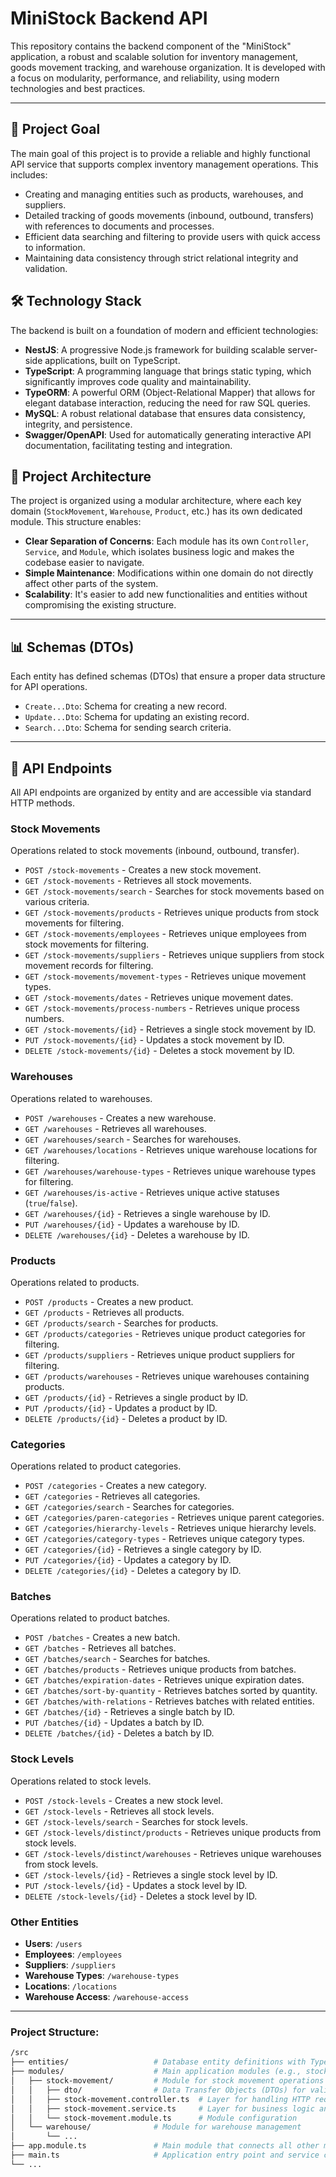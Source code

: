 # MiniStock Backend API

This repository contains the backend component of the "MiniStock" application, a robust and scalable solution for inventory management, goods movement tracking, and warehouse organization. It is developed with a focus on modularity, performance, and reliability, using modern technologies and best practices.

---

## 🎯 Project Goal

The main goal of this project is to provide a reliable and highly functional API service that supports complex inventory management operations. This includes:
- Creating and managing entities such as products, warehouses, and suppliers.
- Detailed tracking of goods movements (inbound, outbound, transfers) with references to documents and processes.
- Efficient data searching and filtering to provide users with quick access to information.
- Maintaining data consistency through strict relational integrity and validation.

## 🛠️ Technology Stack

The backend is built on a foundation of modern and efficient technologies:
- **NestJS**: A progressive Node.js framework for building scalable server-side applications, built on TypeScript.
- **TypeScript**: A programming language that brings static typing, which significantly improves code quality and maintainability.
- **TypeORM**: A powerful ORM (Object-Relational Mapper) that allows for elegant database interaction, reducing the need for raw SQL queries.
- **MySQL**: A robust relational database that ensures data consistency, integrity, and persistence.
- **Swagger/OpenAPI**: Used for automatically generating interactive API documentation, facilitating testing and integration.

## 📂 Project Architecture

The project is organized using a modular architecture, where each key domain (`StockMovement`, `Warehouse`, `Product`, etc.) has its own dedicated module. This structure enables:
- **Clear Separation of Concerns**: Each module has its own `Controller`, `Service`, and `Module`, which isolates business logic and makes the codebase easier to navigate.
- **Simple Maintenance**: Modifications within one domain do not directly affect other parts of the system.
- **Scalability**: It's easier to add new functionalities and entities without compromising the existing structure.

---

## 📊 Schemas (DTOs)

Each entity has defined schemas (DTOs) that ensure a proper data structure for API operations.

- `Create...Dto`: Schema for creating a new record.
- `Update...Dto`: Schema for updating an existing record.
- `Search...Dto`: Schema for sending search criteria.

---

## 🚀 API Endpoints

All API endpoints are organized by entity and are accessible via standard HTTP methods.

### **Stock Movements**
Operations related to stock movements (inbound, outbound, transfer).
- `POST /stock-movements` - Creates a new stock movement.
- `GET /stock-movements` - Retrieves all stock movements.
- `GET /stock-movements/search` - Searches for stock movements based on various criteria.
- `GET /stock-movements/products` - Retrieves unique products from stock movements for filtering.
- `GET /stock-movements/employees` - Retrieves unique employees from stock movements for filtering.
- `GET /stock-movements/suppliers` - Retrieves unique suppliers from stock movement records for filtering.
- `GET /stock-movements/movement-types` - Retrieves unique movement types.
- `GET /stock-movements/dates` - Retrieves unique movement dates.
- `GET /stock-movements/process-numbers` - Retrieves unique process numbers.
- `GET /stock-movements/{id}` - Retrieves a single stock movement by ID.
- `PUT /stock-movements/{id}` - Updates a stock movement by ID.
- `DELETE /stock-movements/{id}` - Deletes a stock movement by ID.

### **Warehouses**
Operations related to warehouses.
- `POST /warehouses` - Creates a new warehouse.
- `GET /warehouses` - Retrieves all warehouses.
- `GET /warehouses/search` - Searches for warehouses.
- `GET /warehouses/locations` - Retrieves unique warehouse locations for filtering.
- `GET /warehouses/warehouse-types` - Retrieves unique warehouse types for filtering.
- `GET /warehouses/is-active` - Retrieves unique active statuses (`true`/`false`).
- `GET /warehouses/{id}` - Retrieves a single warehouse by ID.
- `PUT /warehouses/{id}` - Updates a warehouse by ID.
- `DELETE /warehouses/{id}` - Deletes a warehouse by ID.

### **Products**
Operations related to products.
- `POST /products` - Creates a new product.
- `GET /products` - Retrieves all products.
- `GET /products/search` - Searches for products.
- `GET /products/categories` - Retrieves unique product categories for filtering.
- `GET /products/suppliers` - Retrieves unique product suppliers for filtering.
- `GET /products/warehouses` - Retrieves unique warehouses containing products.
- `GET /products/{id}` - Retrieves a single product by ID.
- `PUT /products/{id}` - Updates a product by ID.
- `DELETE /products/{id}` - Deletes a product by ID.

### **Categories**
Operations related to product categories.
- `POST /categories` - Creates a new category.
- `GET /categories` - Retrieves all categories.
- `GET /categories/search` - Searches for categories.
- `GET /categories/paren-categories` - Retrieves unique parent categories.
- `GET /categories/hierarchy-levels` - Retrieves unique hierarchy levels.
- `GET /categories/category-types` - Retrieves unique category types.
- `GET /categories/{id}` - Retrieves a single category by ID.
- `PUT /categories/{id}` - Updates a category by ID.
- `DELETE /categories/{id}` - Deletes a category by ID.

### **Batches**
Operations related to product batches.
- `POST /batches` - Creates a new batch.
- `GET /batches` - Retrieves all batches.
- `GET /batches/search` - Searches for batches.
- `GET /batches/products` - Retrieves unique products from batches.
- `GET /batches/expiration-dates` - Retrieves unique expiration dates.
- `GET /batches/sort-by-quantity` - Retrieves batches sorted by quantity.
- `GET /batches/with-relations` - Retrieves batches with related entities.
- `GET /batches/{id}` - Retrieves a single batch by ID.
- `PUT /batches/{id}` - Updates a batch by ID.
- `DELETE /batches/{id}` - Deletes a batch by ID.

### **Stock Levels**
Operations related to stock levels.
- `POST /stock-levels` - Creates a new stock level.
- `GET /stock-levels` - Retrieves all stock levels.
- `GET /stock-levels/search` - Searches for stock levels.
- `GET /stock-levels/distinct/products` - Retrieves unique products from stock levels.
- `GET /stock-levels/distinct/warehouses` - Retrieves unique warehouses from stock levels.
- `GET /stock-levels/{id}` - Retrieves a single stock level by ID.
- `PUT /stock-levels/{id}` - Updates a stock level by ID.
- `DELETE /stock-levels/{id}` - Deletes a stock level by ID.

### **Other Entities**

- **Users**: `/users`
- **Employees**: `/employees`
- **Suppliers**: `/suppliers`
- **Warehouse Types**: `/warehouse-types`
- **Locations**: `/locations`
- **Warehouse Access**: `/warehouse-access`

---

### Project Structure:

```bash
/src
├── entities/                   # Database entity definitions with TypeORM annotations
├── modules/                    # Main application modules (e.g., stock-movement, warehouse)
│   ├── stock-movement/         # Module for stock movement operations
│   │   ├── dto/                # Data Transfer Objects (DTOs) for validation
│   │   ├── stock-movement.controller.ts  # Layer for handling HTTP requests
│   │   ├── stock-movement.service.ts     # Layer for business logic and database interaction
│   │   └── stock-movement.module.ts      # Module configuration
│   └── warehouse/              # Module for warehouse management
│       └── ...
├── app.module.ts               # Main module that connects all other modules
├── main.ts                     # Application entry point and service configuration (e.g., Swagger)
└── ...
